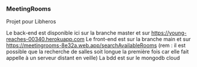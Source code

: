 ### MeetingRooms
Projet pour Libheros

Le back-end est disponible ici sur la branche master et sur https://young-reaches-00340.herokuapp.com
Le front-end est sur la branche main et sur https://meetingrooms-8e32a.web.app/searchAvailableRooms
(rem : il est possible que la recherche de salles soit longue la première fois car elle fait appelle à un serveur distant en veille)
La bdd est sur le mongodb cloud

